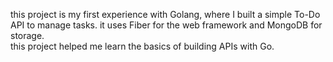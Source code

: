this project is my first experience with Golang, where I built a simple To-Do API to manage tasks. it uses Fiber for the web framework and MongoDB for storage. <br>
 this project helped me learn the basics of building APIs with Go.
